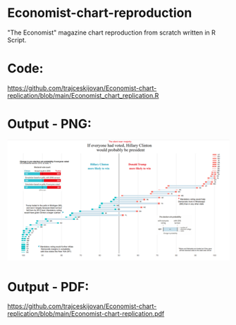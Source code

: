 # Economist-chart-reproduction
"The Economist" magazine chart reproduction from scratch written in R Script.

# Code:
https://github.com/trajceskijovan/Economist-chart-replication/blob/main/Economist_chart_replication.R

# Output - PNG:
![](output/Output.PNG)

# Output - PDF:
https://github.com/trajceskijovan/Economist-chart-replication/blob/main/Economist-chart-replication.pdf
